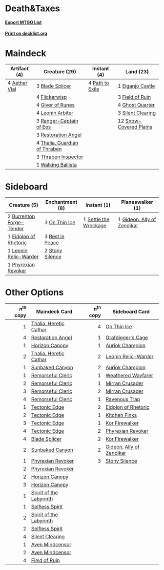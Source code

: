 # Death&amp;Taxes

#### [Export MTGO List](../collection/Death&amp;Taxes/Death&amp;Taxes.txt)
#### [Print on decklist.org](http://decklist.org/?deckmain=4%09Aether%20Vial%0A3%09Blade%20Splicer%0A1%09Eiganjo%20Castle%0A3%09Field%20of%20Ruin%0A4%09Flickerwisp%0A4%09Ghost%20Quarter%0A4%09Giver%20of%20Runes%0A4%09Leonin%20Arbiter%0A4%09Path%20to%20Exile%0A3%09Ranger-Captain%20of%20Eos%0A3%09Restoration%20Angel%0A3%09Silent%20Clearing%0A12%09Snow-Covered%20Plains%0A4%09Thalia,%20Guardian%20of%20Thraben%0A3%09Thraben%20Inspector%0A1%09Walking%20Ballista&deckside=2%09Burrenton%20Forge-Tender%0A1%09Eidolon%20of%20Rhetoric%0A1%09Gideon,%20Ally%20of%20Zendikar%0A1%09Leonin%20Relic-Warder%0A3%09On%20Thin%20Ice%0A1%09Phyrexian%20Revoker%0A3%09Rest%20in%20Peace%0A1%09Settle%20the%20Wreckage%0A2%09Stony%20Silence)
# Maindeck

|                                     Artifact (4)                                      |                                             Creature (29)                                              |                                       Instant (4)                                        |                                            Land (23)                                            |
|---------------------------------------------------------------------------------------|--------------------------------------------------------------------------------------------------------|------------------------------------------------------------------------------------------|-------------------------------------------------------------------------------------------------|
|4 [Aether Vial](http://gatherer.wizards.com/Pages/Card/Details.aspx?multiverseid=48146)|3 [Blade Splicer](http://gatherer.wizards.com/Pages/Card/Details.aspx?multiverseid=425828)              |4 [Path to Exile](http://gatherer.wizards.com/Pages/Card/Details.aspx?multiverseid=220511)|1 [Eiganjo Castle](http://gatherer.wizards.com/Pages/Card/Details.aspx?multiverseid=79205)       |
|                                                                                       |4 [Flickerwisp](http://gatherer.wizards.com/Pages/Card/Details.aspx?multiverseid=376338)                |                                                                                          |3 [Field of Ruin](http://gatherer.wizards.com/Pages/Card/Details.aspx?multiverseid=435415)       |
|                                                                                       |4 [Giver of Runes](http://gatherer.wizards.com/Pages/Card/Details.aspx?multiverseid=463962)             |                                                                                          |4 [Ghost Quarter](http://gatherer.wizards.com/Pages/Card/Details.aspx?multiverseid=389534)       |
|                                                                                       |4 [Leonin Arbiter](http://gatherer.wizards.com/Pages/Card/Details.aspx?multiverseid=432996)             |                                                                                          |3 [Silent Clearing](http://gatherer.wizards.com/Pages/Card/Details.aspx?multiverseid=464195)     |
|                                                                                       |3 [Ranger-Captain of Eos](http://gatherer.wizards.com/Pages/Card/Details.aspx?multiverseid=463970)      |                                                                                          |12 [Snow-Covered Plains](http://gatherer.wizards.com/Pages/Card/Details.aspx?multiverseid=121267)|
|                                                                                       |3 [Restoration Angel](http://gatherer.wizards.com/Pages/Card/Details.aspx?multiverseid=240096)          |                                                                                          |                                                                                                 |
|                                                                                       |4 [Thalia, Guardian of Thraben](http://gatherer.wizards.com/Pages/Card/Details.aspx?multiverseid=442025)|                                                                                          |                                                                                                 |
|                                                                                       |3 [Thraben Inspector](http://gatherer.wizards.com/Pages/Card/Details.aspx?multiverseid=409784)          |                                                                                          |                                                                                                 |
|                                                                                       |1 [Walking Ballista](http://gatherer.wizards.com/Pages/Card/Details.aspx?multiverseid=423848)           |                                                                                          |                                                                                                 |


# Sideboard

|                                           Creature (5)                                            |                                     Enchantment (8)                                      |                                          Instant (1)                                           |                                          Planeswalker (1)                                           |
|---------------------------------------------------------------------------------------------------|------------------------------------------------------------------------------------------|------------------------------------------------------------------------------------------------|-----------------------------------------------------------------------------------------------------|
|2 [Burrenton Forge-Tender](http://gatherer.wizards.com/Pages/Card/Details.aspx?multiverseid=438580)|3 [On Thin Ice](http://gatherer.wizards.com/Pages/Card/Details.aspx?multiverseid=463969)  |1 [Settle the Wreckage](http://gatherer.wizards.com/Pages/Card/Details.aspx?multiverseid=435186)|1 [Gideon, Ally of Zendikar](http://gatherer.wizards.com/Pages/Card/Details.aspx?multiverseid=401897)|
|1 [Eidolon of Rhetoric](http://gatherer.wizards.com/Pages/Card/Details.aspx?multiverseid=380409)   |3 [Rest in Peace](http://gatherer.wizards.com/Pages/Card/Details.aspx?multiverseid=442021)|                                                                                                |                                                                                                     |
|1 [Leonin Relic-Warder](http://gatherer.wizards.com/Pages/Card/Details.aspx?multiverseid=432997)   |2 [Stony Silence](http://gatherer.wizards.com/Pages/Card/Details.aspx?multiverseid=247425)|                                                                                                |                                                                                                     |
|1 [Phyrexian Revoker](http://gatherer.wizards.com/Pages/Card/Details.aspx?multiverseid=383343)     |                                                                                          |                                                                                                |                                                                                                     |


# Other Options

|*n*<sup>th</sup> copy|                                          Maindeck Card                                           |*n*<sup>th</sup> copy|                                          Sideboard Card                                           |
|--------------------:|--------------------------------------------------------------------------------------------------|--------------------:|---------------------------------------------------------------------------------------------------|
|                    1|[Thalia, Heretic Cathar](http://gatherer.wizards.com/Pages/Card/Details.aspx?multiverseid=414338) |                    4|[On Thin Ice](http://gatherer.wizards.com/Pages/Card/Details.aspx?multiverseid=463969)             |
|                    4|[Restoration Angel](http://gatherer.wizards.com/Pages/Card/Details.aspx?multiverseid=240096)      |                    1|[Grafdigger's Cage](http://gatherer.wizards.com/Pages/Card/Details.aspx?multiverseid=278452)       |
|                    1|[Horizon Canopy](http://gatherer.wizards.com/Pages/Card/Details.aspx?multiverseid=409571)         |                    1|[Auriok Champion](http://gatherer.wizards.com/Pages/Card/Details.aspx?multiverseid=72921)          |
|                    2|[Thalia, Heretic Cathar](http://gatherer.wizards.com/Pages/Card/Details.aspx?multiverseid=414338) |                    2|[Leonin Relic-Warder](http://gatherer.wizards.com/Pages/Card/Details.aspx?multiverseid=432997)     |
|                    1|[Sunbaked Canyon](http://gatherer.wizards.com/Pages/Card/Details.aspx?multiverseid=464196)        |                    2|[Auriok Champion](http://gatherer.wizards.com/Pages/Card/Details.aspx?multiverseid=72921)          |
|                    1|[Remorseful Cleric](http://gatherer.wizards.com/Pages/Card/Details.aspx?multiverseid=447169)      |                    1|[Weathered Wayfarer](http://gatherer.wizards.com/Pages/Card/Details.aspx?multiverseid=83311)       |
|                    2|[Remorseful Cleric](http://gatherer.wizards.com/Pages/Card/Details.aspx?multiverseid=447169)      |                    1|[Mirran Crusader](http://gatherer.wizards.com/Pages/Card/Details.aspx?multiverseid=213802)         |
|                    3|[Remorseful Cleric](http://gatherer.wizards.com/Pages/Card/Details.aspx?multiverseid=447169)      |                    2|[Mirran Crusader](http://gatherer.wizards.com/Pages/Card/Details.aspx?multiverseid=213802)         |
|                    4|[Remorseful Cleric](http://gatherer.wizards.com/Pages/Card/Details.aspx?multiverseid=447169)      |                    1|[Ravenous Trap](http://gatherer.wizards.com/Pages/Card/Details.aspx?multiverseid=197537)           |
|                    1|[Tectonic Edge](http://gatherer.wizards.com/Pages/Card/Details.aspx?multiverseid=389711)          |                    2|[Eidolon of Rhetoric](http://gatherer.wizards.com/Pages/Card/Details.aspx?multiverseid=380409)     |
|                    2|[Tectonic Edge](http://gatherer.wizards.com/Pages/Card/Details.aspx?multiverseid=389711)          |                    1|[Kitchen Finks](http://gatherer.wizards.com/Pages/Card/Details.aspx?multiverseid=370458)           |
|                    3|[Tectonic Edge](http://gatherer.wizards.com/Pages/Card/Details.aspx?multiverseid=389711)          |                    1|[Kor Firewalker](http://gatherer.wizards.com/Pages/Card/Details.aspx?multiverseid=442010)          |
|                    4|[Tectonic Edge](http://gatherer.wizards.com/Pages/Card/Details.aspx?multiverseid=389711)          |                    2|[Phyrexian Revoker](http://gatherer.wizards.com/Pages/Card/Details.aspx?multiverseid=383343)       |
|                    4|[Blade Splicer](http://gatherer.wizards.com/Pages/Card/Details.aspx?multiverseid=425828)          |                    2|[Kor Firewalker](http://gatherer.wizards.com/Pages/Card/Details.aspx?multiverseid=442010)          |
|                    2|[Sunbaked Canyon](http://gatherer.wizards.com/Pages/Card/Details.aspx?multiverseid=464196)        |                    2|[Gideon, Ally of Zendikar](http://gatherer.wizards.com/Pages/Card/Details.aspx?multiverseid=401897)|
|                    1|[Phyrexian Revoker](http://gatherer.wizards.com/Pages/Card/Details.aspx?multiverseid=383343)      |                    3|[Stony Silence](http://gatherer.wizards.com/Pages/Card/Details.aspx?multiverseid=247425)           |
|                    2|[Phyrexian Revoker](http://gatherer.wizards.com/Pages/Card/Details.aspx?multiverseid=383343)      |                     |                                                                                                   |
|                    2|[Horizon Canopy](http://gatherer.wizards.com/Pages/Card/Details.aspx?multiverseid=409571)         |                     |                                                                                                   |
|                    3|[Horizon Canopy](http://gatherer.wizards.com/Pages/Card/Details.aspx?multiverseid=409571)         |                     |                                                                                                   |
|                    1|[Spirit of the Labyrinth](http://gatherer.wizards.com/Pages/Card/Details.aspx?multiverseid=378399)|                     |                                                                                                   |
|                    1|[Selfless Spirit](http://gatherer.wizards.com/Pages/Card/Details.aspx?multiverseid=414332)        |                     |                                                                                                   |
|                    2|[Spirit of the Labyrinth](http://gatherer.wizards.com/Pages/Card/Details.aspx?multiverseid=378399)|                     |                                                                                                   |
|                    2|[Selfless Spirit](http://gatherer.wizards.com/Pages/Card/Details.aspx?multiverseid=414332)        |                     |                                                                                                   |
|                    4|[Silent Clearing](http://gatherer.wizards.com/Pages/Card/Details.aspx?multiverseid=464195)        |                     |                                                                                                   |
|                    1|[Aven Mindcensor](http://gatherer.wizards.com/Pages/Card/Details.aspx?multiverseid=426707)        |                     |                                                                                                   |
|                    2|[Aven Mindcensor](http://gatherer.wizards.com/Pages/Card/Details.aspx?multiverseid=426707)        |                     |                                                                                                   |
|                    4|[Field of Ruin](http://gatherer.wizards.com/Pages/Card/Details.aspx?multiverseid=435415)          |                     |                                                                                                   |

